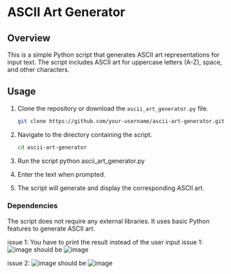 # ASCII Art Generator

## Overview

This is a simple Python script that generates ASCII art representations for input text. The script includes ASCII art for uppercase letters (A-Z), space, and other characters.

## Usage

1. Clone the repository or download the `ascii_art_generator.py` file.
   
   ```bash
   git clone https://github.com/your-username/ascii-art-generator.git
   ```

2. Navigate to the directory containing the script.
     ```bash
     cd ascii-art-generator
     ```
3. Run the script
  python ascii_art_generator.py

4. Enter the text when prompted.

5. The script will generate and display the corresponding ASCII art.


### Dependencies
The script does not require any external libraries. It uses basic Python features to generate ASCII art.

issue 1:
You have to print the result instead of the user input
issue 1:
![image](https://github.com/viviendbk/ASCII-art-generator-VivienDeblock-CDOF4/assets/113977328/cd2938f9-57ab-4560-894d-0479d69ea1e5)
should be 
![image](https://github.com/viviendbk/ASCII-art-generator-VivienDeblock-CDOF4/assets/113977328/fa521386-25b1-4bed-b3d5-a7c38179da1d)

issue 2:
![image](https://github.com/viviendbk/ASCII-art-generator-VivienDeblock-CDOF4/assets/113977328/47ae20ce-8fa3-4d06-a090-630859e27482)
should be 
![image](https://github.com/viviendbk/ASCII-art-generator-VivienDeblock-CDOF4/assets/113977328/12f8d529-8d96-40bd-a363-ecd00ce327a6)




